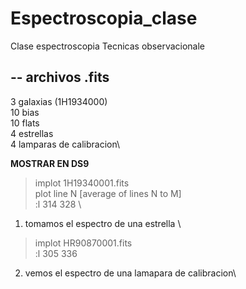 # Espectroscopia_clase
Clase espectroscopia Tecnicas observacionale 

--
archivos .fits
--

3 galaxias (1H1934000)\
10 bias\
10 flats\
4 estrellas \
4 lamparas de calibracion\


**MOSTRAR EN DS9**

> implot 1H19340001.fits \
plot line N [average of lines N to M] \
> :l 314 328 \


1. tomamos el espectro de una estrella \

> implot HR90870001.fits \
> :l 305 336

2. vemos el espectro de una lamapara de calibracion\


